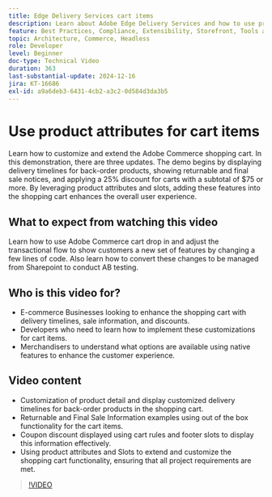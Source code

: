```yaml
---
title: Edge Delivery Services cart items
description: Learn about Adobe Edge Delivery Services and how to use product attributes to display new information for cart items.
feature: Best Practices, Compliance, Extensibility, Storefront, Tools and External Services
topic: Architecture, Commerce, Headless
role: Developer
level: Beginner
doc-type: Technical Video
duration: 363
last-substantial-update: 2024-12-16
jira: KT-16686
exl-id: a9a6deb3-6431-4cb2-a3c2-0d584d3da3b5
---
```

# Use product attributes for cart items

Learn how to customize and extend the Adobe Commerce shopping cart. In this demonstration, there are three updates.  The demo begins by displaying delivery timelines for back-order products, showing returnable and final sale notices, and applying a 25% discount for carts with a subtotal of $75 or more. By leveraging product attributes and slots, adding these features into the shopping cart enhances the overall user experience.

## What to expect from watching this video

Learn how to use Adobe Commerce cart drop in and adjust the transactional flow to show customers a new set of features by changing a few lines of code.  Also learn how to convert these changes to be managed from Sharepoint to conduct AB testing.

## Who is this video for?

* E-commerce Businesses looking to enhance the shopping cart with delivery timelines, sale information, and discounts.
* Developers who need to learn how to implement these customizations for cart items.
* Merchandisers to understand what options are available using native features to enhance the customer experience.

## Video content

* Customization of product detail and display customized delivery timelines for back-order products in the shopping cart.
* Returnable and Final Sale Information examples using out of the box functionality for the cart items.
* Coupon discount displayed using cart rules and footer slots to display this information effectively.
* Using product attributes and Slots to extend and customize the shopping cart functionality, ensuring that all project requirements are met.

>[!VIDEO](https://video.tv.adobe.com/v/3441114?learn=on)
